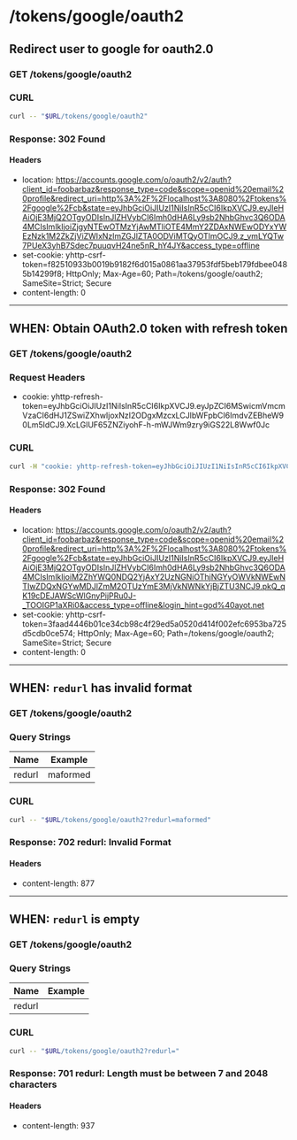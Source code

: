 # /tokens/google/oauth2

## Redirect user to google for oauth2.0

### GET /tokens/google/oauth2

### CURL

```bash
curl -- "$URL/tokens/google/oauth2"
```

### Response: 302 Found

#### Headers

* location: https://accounts.google.com/o/oauth2/v2/auth?client_id=foobarbaz&response_type=code&scope=openid%20email%20profile&redirect_uri=http%3A%2F%2Flocalhost%3A8080%2Ftokens%2Fgoogle%2Fcb&state=eyJhbGciOiJIUzI1NiIsInR5cCI6IkpXVCJ9.eyJleHAiOjE3MjQ2OTgyODIsInJlZHVybCI6Imh0dHA6Ly9sb2NhbGhvc3Q6ODA4MCIsImlkIjoiZjgyNTEwOTMzYjAwMTliOTE4MmY2ZDAxNWEwODYxYWEzNzk1M2ZkZjViZWIxNzlmZGJlZTA0ODViMTQyOTlmOCJ9.z_vmLYQTw7PUeX3yhB7Sdec7puuqvH24ne5nR_hY4JY&access_type=offline
* set-cookie: yhttp-csrf-token=f82510933b0019b9182f6d015a0861aa37953fdf5beb179fdbee0485b14299f8; HttpOnly; Max-Age=60; Path=/tokens/google/oauth2; SameSite=Strict; Secure
* content-length: 0

---

## WHEN: Obtain OAuth2.0 token with refresh token

### GET /tokens/google/oauth2

### Request Headers

* cookie: yhttp-refresh-token=eyJhbGciOiJIUzI1NiIsInR5cCI6IkpXVCJ9.eyJpZCI6MSwicmVmcmVzaCI6dHJ1ZSwiZXhwIjoxNzI2ODgxMzcxLCJlbWFpbCI6ImdvZEBheW90Lm5ldCJ9.XcLGlUF65ZNZiyohF-h-mWJWm9zry9iGS22L8Wwf0Jc

### CURL

```bash
curl -H "cookie: yhttp-refresh-token=eyJhbGciOiJIUzI1NiIsInR5cCI6IkpXVCJ9.eyJpZCI6MSwicmVmcmVzaCI6dHJ1ZSwiZXhwIjoxNzI2ODgxMzcxLCJlbWFpbCI6ImdvZEBheW90Lm5ldCJ9.XcLGlUF65ZNZiyohF-h-mWJWm9zry9iGS22L8Wwf0Jc" -- "$URL/tokens/google/oauth2"
```

### Response: 302 Found

#### Headers

* location: https://accounts.google.com/o/oauth2/v2/auth?client_id=foobarbaz&response_type=code&scope=openid%20email%20profile&redirect_uri=http%3A%2F%2Flocalhost%3A8080%2Ftokens%2Fgoogle%2Fcb&state=eyJhbGciOiJIUzI1NiIsInR5cCI6IkpXVCJ9.eyJleHAiOjE3MjQ2OTgyODIsInJlZHVybCI6Imh0dHA6Ly9sb2NhbGhvc3Q6ODA4MCIsImlkIjoiM2ZhYWQ0NDQ2YjAxY2UzNGNiOThjNGYyOWVkNWEwNTIwZDQxNGYwMDJlZmM2OTUzYmE3MjVkNWNkYjBjZTU3NCJ9.pkQ_qK19cDEJAWScWlGnyPijPRu0J-_TOOIGP1aXRi0&access_type=offline&login_hint=god%40ayot.net
* set-cookie: yhttp-csrf-token=3faad4446b01ce34cb98c4f29ed5a0520d414f002efc6953ba725d5cdb0ce574; HttpOnly; Max-Age=60; Path=/tokens/google/oauth2; SameSite=Strict; Secure
* content-length: 0

---

## WHEN: `redurl` has invalid format

### GET /tokens/google/oauth2

### Query Strings

Name | Example
--- | ---
redurl | maformed

### CURL

```bash
curl -- "$URL/tokens/google/oauth2?redurl=maformed"
```

### Response: 702 redurl: Invalid Format

#### Headers

* content-length: 877

---

## WHEN: `redurl` is empty

### GET /tokens/google/oauth2

### Query Strings

Name | Example
--- | ---
redurl | 

### CURL

```bash
curl -- "$URL/tokens/google/oauth2?redurl="
```

### Response: 701 redurl: Length must be between 7 and 2048 characters

#### Headers

* content-length: 937

